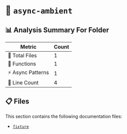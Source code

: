 # 📁 `async-ambient`

## 📊 Analysis Summary For Folder

| Metric | Count |
|--------|-------|
| 📁 Total Files | 1 |
| 🔧 Functions | 1 |
| ⚡ Async Patterns | 1 |
| 🔢 Line Count | 4 |


## 📋 Files

This section contains the following documentation files:

- [`fixture`](./fixture.md)